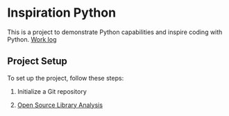 # Inspiration Python

This is a project to demonstrate Python capabilities and inspire coding with Python.
[Work log](https://quantumintelligencegroup-my.sharepoint.com/:x:/r/personal/connie_wang_qig_ai/_layouts/15/Doc.aspx?sourcedoc=%7B25F8FEDD-2CBA-4E91-AD2B-F38F9F6AAC3D%7D&file=Book.xlsx&action=editnew&mobileredirect=true&wdNewAndOpenCt=1728460518562&ct=1728460519023&wdOrigin=OFFICECOM-WEB.START.NEW&wdPreviousSessionSrc=HarmonyWeb&wdPreviousSession=be91cd6f-f521-4a36-8090-6e835fb730aa&cid=a1ec26a7-c8b3-4046-84ff-0f86b30af4cf)


## Project Setup

To set up the project, follow these steps:

1. Initialize a Git repository
   
2. [Open Source Library Analysis](https://chunping.atlassian.net/wiki/spaces/Inspiratio/pages/65709/Normalize+Content+from+Unstructured+to+Structured)
    

